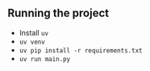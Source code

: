 ## Running the project

- Install `uv`
- `uv venv`
- `uv pip install -r requirements.txt`
- `uv run main.py`
